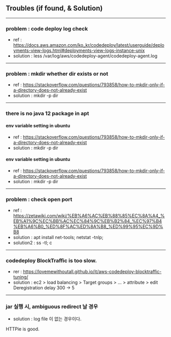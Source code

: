 ## Troubles (if found, & Solution)  

---
### problem : code deploy log check  
- ref : https://docs.aws.amazon.com/ko_kr/codedeploy/latest/userguide/deployments-view-logs.html#deployments-view-logs-instance-unix  
- solution : less /var/log/aws/codedeploy-agent/codedeploy-agent.log
---
### problem : mkdir whether dir exists or not 
- ref : https://stackoverflow.com/questions/793858/how-to-mkdir-only-if-a-directory-does-not-already-exist
- solution : mkdir -p dir
---
### there is no java 12 package in apt  
#### env variable setting in ubuntu
- ref : https://stackoverflow.com/questions/793858/how-to-mkdir-only-if-a-directory-does-not-already-exist
- solution : mkdir -p dir
#### env variable setting in ubuntu
- ref : https://stackoverflow.com/questions/793858/how-to-mkdir-only-if-a-directory-does-not-already-exist
- solution : mkdir -p dir

---
### problem : check open port 
- ref : https://zetawiki.com/wiki/%EB%A6%AC%EB%88%85%EC%8A%A4_%EB%A1%9C%EC%BB%AC%EC%84%9C%EB%B2%84_%EC%97%B4%EB%A6%B0_%ED%8F%AC%ED%8A%B8_%ED%99%95%EC%9D%B8
- solution : apt install net-tools; netstat -tnlp;
- solution2 : ss -tl; c

---

### codedeploy BlockTraffic is too slow.  
- rer : https://lovemewithoutall.github.io/it/aws-codedeploy-blocktraffic-tuning/  
- solution : ec2 > load balancing > Target groups > ... > attribute > edit Deregistration delay 300 -> 5

---
### jar 실행 시, ambiguous redirect 날 경우
- solution : log file 이 없는 경우이다.

HTTPie is good.
